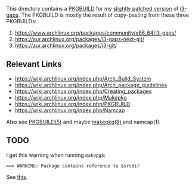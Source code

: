 This directory contains a [PKGBUILD][] for my [slightly patched version][1] of
[i3-gaps][].  The PKGBUILD is mostly the result of copy-pasting from these three
PKGBUILDs:

1.  <https://www.archlinux.org/packages/community/x86_64/i3-gaps/>
2.  <https://aur.archlinux.org/packages/i3-gaps-next-git/>
3.  <https://aur.archlinux.org/packages/i3-git/>

## Relevant Links

*   <https://wiki.archlinux.org/index.php/Arch_Build_System>
*   <https://wiki.archlinux.org/index.php/Arch_package_guidelines>
*   <https://wiki.archlinux.org/index.php/Creating_packages>
*   <https://wiki.archlinux.org/index.php/Makepkg>
*   <https://wiki.archlinux.org/index.php/PKGBUILD>
*   <https://wiki.archlinux.org/index.php/Namcap>

Also see [PKGBUILD(5)][] and maybe [makepkg(8)][] and namcap(1).

## TODO

I get this warning when running `makepgk`:

    ==> WARNING: Package contains reference to $srcdir

See [this][2].

[PKGBUILD]: https://wiki.archlinux.org/index.php/PKGBUILD
[1]: https://github.com/meribold/i3/tree/meribold
[i3-gaps]: https://github.com/Airblader/i3
[PKGBUILD(5)]: https://archlinux.org/pacman/PKGBUILD.5.html
[makepkg(8)]: https://archlinux.org/pacman/makepkg.8.html
[2]: https://wiki.archlinux.org/index.php/Makepkg#WARNING:_Package_contains_reference_to_$srcdir

